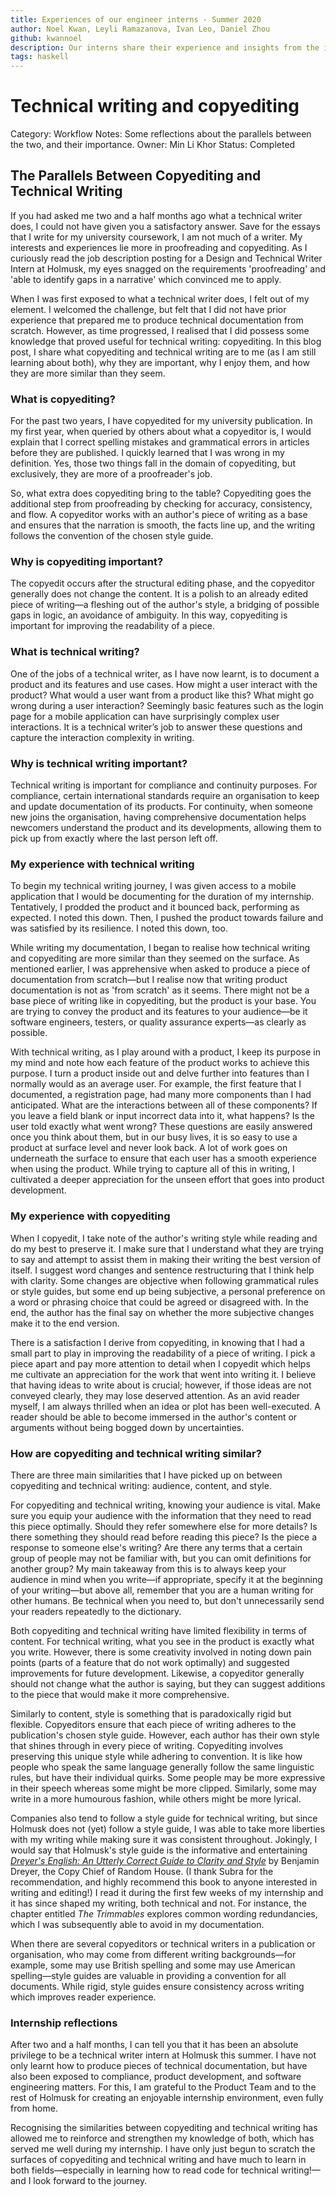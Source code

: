 ```yaml
---
title: Experiences of our engineer interns - Summer 2020
author: Noel Kwan, Leyli Ramazanova, Ivan Leo, Daniel Zhou
github: kwannoel
description: Our interns share their experience and insights from the internship
tags: haskell
---
```


# Technical writing and copyediting

Category: Workflow
Notes: Some reflections about the parallels between the two, and their importance.
Owner: Min Li Khor
Status: Completed

## **The Parallels Between Copyediting and Technical Writing**

If you had asked me two and a half months ago what a technical writer does, I could not have given you a satisfactory answer. Save for the essays that I write for my university coursework, I am not much of a writer. My interests and experiences lie more in proofreading and copyediting. As I curiously read the job description posting for a Design and Technical Writer Intern at Holmusk, my eyes snagged on the requirements 'proofreading' and 'able to identify gaps in a narrative' which convinced me to apply.

When I was first exposed to what a technical writer does, I felt out of my element. I welcomed the challenge, but felt that I did not have prior experience that prepared me to produce technical documentation from scratch. However, as time progressed, I realised that I did possess some knowledge that proved useful for technical writing: copyediting. In this blog post, I share what copyediting and technical writing are to me (as I am still learning about both), why they are important, why I enjoy them, and how they are more similar than they seem.

### **What is copyediting?**

For the past two years, I have copyedited for my university publication. In my first year, when queried by others about what a copyeditor is, I would explain that I correct spelling mistakes and grammatical errors in articles before they are published. I quickly learned that I was wrong in my definition. Yes, those two things fall in the domain of copyediting, but exclusively, they are more of a proofreader's job.

So, what extra does copyediting bring to the table? Copyediting goes the additional step from proofreading by checking for accuracy, consistency, and flow. A copyeditor works with an author's piece of writing as a base and ensures that the narration is smooth, the facts line up, and the writing follows the convention of the chosen style guide.

### **Why is copyediting important?**

The copyedit occurs after the structural editing phase, and the copyeditor generally does not change the content. It is a polish to an already edited piece of writing—a fleshing out of the author's style, a bridging of possible gaps in logic, an avoidance of ambiguity. In this way, copyediting is important for improving the readability of a piece.

### **What is technical writing?**

One of the jobs of a technical writer, as I have now learnt, is to document a product and its features and use cases. How might a user interact with the product? What would a user want from a product like this? What might go wrong during a user interaction? Seemingly basic features such as the login page for a mobile application can have surprisingly complex user interactions. It is a technical writer’s job to answer these questions and capture the interaction complexity in writing.

### **Why is technical writing important?**

Technical writing is important for compliance and continuity purposes. For compliance, certain international standards require an organisation to keep and update documentation of its products. For continuity, when someone new joins the organisation, having comprehensive documentation helps newcomers understand the product and its developments, allowing them to pick up from exactly where the last person left off.

### **My experience with technical writing**

To begin my technical writing journey, I was given access to a mobile application that I would be documenting for the duration of my internship. Tentatively, I prodded the product and it bounced back, performing as expected. I noted this down. Then, I pushed the product towards failure and was satisfied by its resilience. I noted this down, too.

While writing my documentation, I began to realise how technical writing and copyediting are more similar than they seemed on the surface. As mentioned earlier, I was apprehensive when asked to produce a piece of documentation from scratch—but I realise now that writing product documentation is not as 'from scratch' as it seems. There might not be a base piece of writing like in copyediting, but the product is your base. You are trying to convey the product and its features to your audience—be it software engineers, testers, or quality assurance experts—as clearly as possible.

With technical writing, as I play around with a product, I keep its purpose in my mind and note how each feature of the product works to achieve this purpose. I turn a product inside out and delve further into features than I normally would as an average user. For example, the first feature that I documented, a registration page, had many more components than I had anticipated. What are the interactions between all of these components? If you leave a field blank or input incorrect data into it, what happens? Is the user told exactly what went wrong? These questions are easily answered once you think about them, but in our busy lives, it is so easy to use a product at surface level and never look back. A lot of work goes on underneath the surface to ensure that each user has a smooth experience when using the product. While trying to capture all of this in writing, I cultivated a deeper appreciation for the unseen effort that goes into product development.

### **My experience with copyediting**

When I copyedit, I take note of the author's writing style while reading and do my best to preserve it. I make sure that I understand what they are trying to say and attempt to assist them in making their writing the best version of itself. I suggest word changes and sentence restructuring that I think help with clarity. Some changes are objective when following grammatical rules or style guides, but some end up being subjective, a personal preference on a word or phrasing choice that could be agreed or disagreed with. In the end, the author has the final say on whether the more subjective changes make it to the end version.

There is a satisfaction I derive from copyediting, in knowing that I had a small part to play in improving the readability of a piece of writing. I pick a piece apart and pay more attention to detail when I copyedit which helps me cultivate an appreciation for the work that went into writing it. I believe that having ideas to write about is crucial; however, if those ideas are not conveyed clearly, they may lose deserved attention. As an avid reader myself, I am always thrilled when an idea or plot has been well-executed. A reader should be able to become immersed in the author's content or arguments without being bogged down by uncertainties.

### **How are copyediting and technical writing similar?**

There are three main similarities that I have picked up on between copyediting and technical writing: audience, content, and style.

For copyediting and technical writing, knowing your audience is vital. Make sure you equip your audience with the information that they need to read this piece optimally. Should they refer somewhere else for more details? Is there something they should read before reading this piece? Is the piece a response to someone else's writing? Are there any terms that a certain group of people may not be familiar with, but you can omit definitions for another group? My main takeaway from this is to always keep your audience in mind when you write—if appropriate, specify it at the beginning of your writing—but above all, remember that you are a human writing for other humans. Be technical when you need to, but don't unnecessarily send your readers repeatedly to the dictionary.

Both copyediting and technical writing have limited flexibility in terms of content. For technical writing, what you see in the product is exactly what you write. However, there is some creativity involved in noting down pain points (parts of a feature that do not work optimally) and suggested improvements for future development. Likewise, a copyeditor generally should not change what the author is saying, but they can suggest additions to the piece that would make it more comprehensive.

Similarly to content, style is something that is paradoxically rigid but flexible. Copyeditors ensure that each piece of writing adheres to the publication's chosen style guide. However, each author has their own style that shines through in every piece of writing. Copyediting involves preserving this unique style while adhering to convention. It is like how people who speak the same language generally follow the same linguistic rules, but have their individual quirks. Some people may be more expressive in their speech whereas some might be more clipped. Similarly, some may write in a more humourous fashion, while others might be more lyrical.

Companies also tend to follow a style guide for technical writing, but since Holmusk does not (yet) follow a style guide, I was able to take more liberties with my writing while making sure it was consistent throughout. Jokingly, I would say that Holmusk's style guide is the informative and entertaining [*Dreyer's English: An Utterly Correct Guide to Clarity and Style*](https://www.penguinrandomhouse.com/books/232363/dreyers-english-by-benjamin-dreyer/) by Benjamin Dreyer, the Copy Chief of Random House. (I thank Subra for the recommendation, and highly recommend this book to anyone interested in writing and editing!) I read it during the first few weeks of my internship and it has since shaped my writing, both technical and not. For instance, the chapter entitled *The Trimmables* explores common wording redundancies, which I was subsequently able to avoid in my documentation.

When there are several copyeditors or technical writers in a publication or organisation, who may come from different writing backgrounds—for example, some may use British spelling and some may use American spelling—style guides are valuable in providing a convention for all documents. While rigid, style guides ensure consistency across writing which improves reader experience.

### **Internship reflections**

After two and a half months, I can tell you that it has been an absolute privilege to be a technical writer intern at Holmusk this summer. I have not only learnt how to produce pieces of technical documentation, but have also been exposed to compliance, product development, and software engineering matters. For this, I am grateful to the Product Team and to the rest of Holmusk for creating an enjoyable internship environment, even fully from home.

Recognising the similarities between copyediting and technical writing has allowed me to reinforce and strengthen my knowledge of both, which has served me well during my internship. I have only just begun to scratch the surfaces of copyediting and technical writing and have much to learn in both fields—especially in learning how to read code for technical writing!—and I look forward to the journey.

